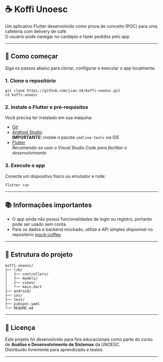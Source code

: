 
# ☕ Koffi Unoesc

Um aplicativo Flutter desenvolvido como prova de conceito (POC) para uma cafeteria com delivery de café.  
O usuário pode navegar no cardápio e fazer pedidos pelo app.

---

## 🚀 Como começar

Siga os passos abaixo para clonar, configurar e executar o app localmente.

### 1. Clone o repositório

```
git clone https://github.com/jian-19/koffi-unoesc.git
cd koffi-unoesc
```

### 2. Instale o Flutter e pré-requisitos

Você precisa ter instalado em sua máquina:

- [Git](https://git-scm.com/downloads)
- [Android Studio](https://developer.android.com/studio?hl=pt-br)  
  **IMPORTANTE:** instale o pacote `cmdline-tools` via IDE
- [Flutter](https://docs.flutter.dev/get-started/install)  
  *Recomenda-se usar o Visual Studio Code para facilitar o desenvolvimento*

### 3. Execute o app

Conecte um dispositivo físico ou emulador e rode:

```
flutter run
```

---

## 📚 Informações importantes

- O app ainda não possui funcionalidades de login ou registro, portanto pode ser usado sem conta.
- Para os dados e backend mockado, utilize a API simples disponível no repositório [mock-coffee](https://github.com/jian-19/mock-coffe).

---

## 📁 Estrutura do projeto

```
koffi-unoesc/
├── lib/
│   ├── controllers/
│   ├── models/
│   ├── views/
│   └── main.dart
├── android/
├── ios/
├── test/
├── pubspec.yaml
└── README.md
```

---

## 📝 Licença

Este projeto foi desenvolvido para fins educacionais como parte do curso de **Análise e Desenvolvimento de Sistemas** da UNOESC.  
Distribuído livremente para aprendizado e testes.

---
